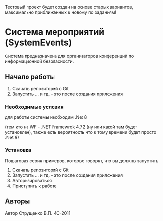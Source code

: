 
Тестовый проект будет создан на основе старых вариантов, максимально приближенных к новому по заданиям!


# Система мероприятий  (SystemEvents)

Система предназначена для организаторов конференций по информационной безопасности.

## Начало работы

1. Скачать репозиторий с Git
2. Запустить ... и тд.  - это после создания приложения

### Необходимые условия

для  работы системы необходим .Net 8    

(тем кто на WF - .NET Framewrok 4.7.2 (ну или какой там будет установлен), 
также есть вероятность что к тому времени будет просто .Net 8)

### Установка

Пошаговая серия примеров, которые говорят, что вы должны запустить

1. Скачать репозиторий с Git
2. Запустить ... и тд.  - это после создания приложения
3. Авторизироваться
4. Приступить к работе

## Авторы

Автор Струщенко В.П. ИС-2011

